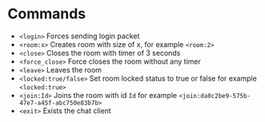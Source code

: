 # Commands
- `<login>` Forces sending login packet
- `<room:x>` Creates room with size of x, for example `<room:2>`
- `<close>` Closes the room with timer of 3 seconds
- `<force_close>` Force closes the room without any timer
- `<leave>` Leaves the room
- `<locked:true/false>` Set room locked status to true or false for example `<locked:true>`
- `<join:Id>` Joins the room with id `Id` for example `<join:da0c2be9-575b-47e7-a45f-abc750e83b7b>`
- `<exit>` Exists the chat client